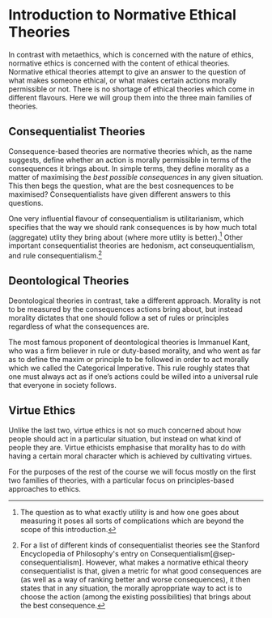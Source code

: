 # Introduction to Normative Ethical Theories

In contrast with metaethics, which is concerned with the nature of ethics, normative ethics is concerned with the content of ethical theories. Normative ethical theories attempt to give an answer to the question of what makes someone ethical, or what makes certain actions morally permissible or not. 
There is no shortage of ethical theories which come in different flavours. Here we will group them into the three main families of theories.

## Consequentialist Theories
Consequence-based theories are normative theories which, as the name suggests, define whether an action is morally permissible in terms of the consequences it brings about. In simple terms, they define morality as a matter of maximising the *best possible consequences* in any given situation.
This then begs the question, what are the best cosnequences to be maximised? Consequentialists have given different answers to this questions.

One very influential flavour of consequentialism is utilitarianism, which specifies that the way we should rank consequences is by how much total (aggregate) utlity they bring about (where more utlity is better).[^utility] Other important consequentialist theories are hedonism, act conseuquentialism, and rule consequentialism.[^kinds]
[^utility]: The question as to what exactly utility is and how one goes about measuring it poses all sorts of complications which are beyond the scope of this introduction.
[^kinds]: For a list of different kinds of consequentialist theories see the Stanford Encyclopedia of Philosophy's entry on Consequentialism[@sep-consequentialism].
However, what makes a normative ethical theory consequentialist is that, given a metric for what good consequences are (as well as a way of ranking better and worse  consequences), it then states that in any situation, the morally aproppriate way to act is to choose the action (among the existing possibilities) that brings about the best consequence.


## Deontological Theories

Deontological theories in contrast, take a different approach. Morality is not to be measured by the consequences actions bring about, but instead morality dictates that one should follow a set of rules or principles regardless of what the consequences are.

The most famous proponent of deontological theories is Immanuel Kant, who was a firm believer in rule or duty-based morality, and who went as far as to define the maxim or principle to be followed in order to act morally which we called the Categorical Imperative. This rule roughly states that one must always act as if one’s actions could be willed into a universal rule that everyone  in society follows.

## Virtue Ethics

Unlike the last two, virtue ethics is not so much concerned about how people should act in a particular situation, but instead on what kind of people they are. Virtue ethicists emphasise that morality has to do with having a certain moral character which is achieved by cultivating virtues.

For the purposes of the rest of the course we will focus mostly on the first two families of theories, with a particular focus on principles-based approaches to ethics.
